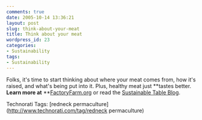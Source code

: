 ```yaml
---
comments: true
date: 2005-10-14 13:36:21
layout: post
slug: think-about-your-meat
title: Think about your meat
wordpress_id: 23
categories:
- Sustainability
tags:
- Sustainability
---
```


Folks, it's time to start thinking about where your meat comes from, how it's raised, and what's being put into it. Plus, healthy meat just **tastes better. **Learn more at** **[FactoryFarm.org](http://factoryfarm.org/) or read the [Sustainable Table Blog](http://www.sustainabletable.org/blog/).



Technorati Tags: [redneck permaculture](http://www.technorati.com/tag/redneck permaculture)
